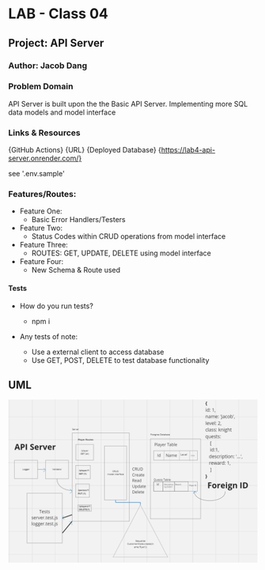 # LAB - Class 04

## Project: API Server

### Author: Jacob Dang

### Problem Domain
API Server is built upon the the Basic API Server. Implementing more SQL data models and model interface


### Links & Resources
{GitHub Actions} {URL}
{Deployed Database} {https://lab4-api-server.onrender.com/}

see '.env.sample'

### Features/Routes:
- Feature One:
    - Basic Error Handlers/Testers
- Feature Two:
    - Status Codes within CRUD operations from model interface
- Feature Three:
    - ROUTES: GET, UPDATE, DELETE using model interface
- Feature Four:
    - New Schema & Route used    

#### Tests
- How do you run tests?
    - npm i

- Any tests of note:
    - Use a external client to access database
    - Use GET, POST, DELETE to test database functionality


## UML
![UML](./assets/lab4-image.png)
